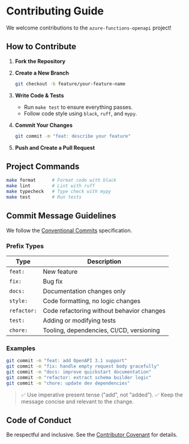 # Contributing Guide

We welcome contributions to the `azure-functions-openapi` project!

## How to Contribute

1. **Fork the Repository**
2. **Create a New Branch**
   ```bash
   git checkout -b feature/your-feature-name
   ```

3. **Write Code & Tests**
   - Run `make test` to ensure everything passes.
   - Follow code style using `black`, `ruff`, and `mypy`.

4. **Commit Your Changes**
   ```bash
   git commit -m "feat: describe your feature"
   ```

5. **Push and Create a Pull Request**

## Project Commands

```bash
make format      # Format code with black
make lint        # Lint with ruff
make typecheck   # Type check with mypy
make test        # Run tests
```

## Commit Message Guidelines

We follow the [Conventional Commits](https://www.conventionalcommits.org/) specification.

### Prefix Types

| Type        | Description                               |
|-------------|-------------------------------------------|
| `feat:`     | New feature                               |
| `fix:`      | Bug fix                                   |
| `docs:`     | Documentation changes only                |
| `style:`    | Code formatting, no logic changes         |
| `refactor:` | Code refactoring without behavior changes |
| `test:`     | Adding or modifying tests                 |
| `chore:`    | Tooling, dependencies, CI/CD, versioning  |

### Examples

```bash
git commit -m "feat: add OpenAPI 3.1 support"
git commit -m "fix: handle empty request body gracefully"
git commit -m "docs: improve quickstart documentation"
git commit -m "refactor: extract schema builder logic"
git commit -m "chore: update dev dependencies"
```

> ✅ Use imperative present tense ("add", not "added").
> ✅ Keep the message concise and relevant to the change.

## Code of Conduct

Be respectful and inclusive. See the [Contributor Covenant](https://www.contributor-covenant.org/) for details.
